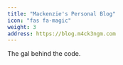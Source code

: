 ```yaml
---
title: "Mackenzie's Personal Blog"
icon: "fas fa-magic"
weight: 3
address: https://blog.m4ck3ngm.com
---
```

The gal behind the code.
